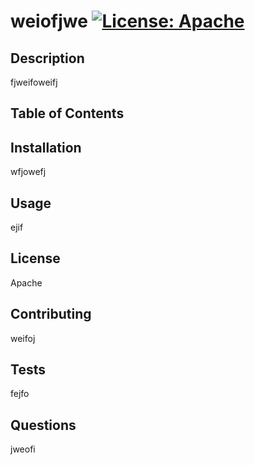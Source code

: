 
# weiofjwe <a name="weiofjwe"></a> [![License: Apache](https://img.shields.io/badge/License-Apache_2.0-blue.svg)](https://opensource.org/licenses/Apache-2.0)

## Description 
    
fjweifoweifj

## Table of Contents



## Installation

wfjowefj

## Usage

ejif

## License

Apache


## Contributing

weifoj

## Tests

fejfo

## Questions

jweofi
    
